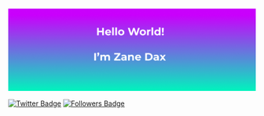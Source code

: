 
![Zane's GitHub Banner](./assets/Github-banner.png)

[![Twitter Badge](https://img.shields.io/badge/Twitter-Profile-informational?style=flat&logo=twitter&logoColor=white&color=1CA2F1)](https://twitter.com/StarTrek_Lt)
[![Followers Badge](/github/followers/:PythonCoderUnicorn?label=Follow)](https://github.com/PythonCoderUnicorn)
